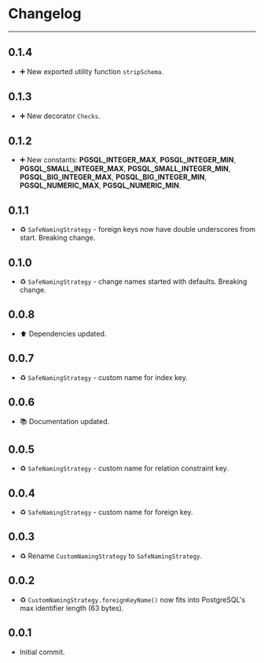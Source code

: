 # Changelog

---

## 0.1.4

-   ➕ New exported utility function `stripSchema`.

## 0.1.3

-   ➕ New decorator `Checks`.

## 0.1.2

-   ➕ New constants: **PGSQL_INTEGER_MAX**, **PGSQL_INTEGER_MIN**, **PGSQL_SMALL_INTEGER_MAX**, **PGSQL_SMALL_INTEGER_MIN**, **PGSQL_BIG_INTEGER_MAX**, **PGSQL_BIG_INTEGER_MIN**, **PGSQL_NUMERIC_MAX**, **PGSQL_NUMERIC_MIN**.

## 0.1.1

-   ♻️ `SafeNamingStrategy` - foreign keys now have double underscores from start. Breaking change.

## 0.1.0

-   ♻️ `SafeNamingStrategy` - change names started with defaults. Breaking change.

## 0.0.8

-   ⬆️ Dependencies updated.

## 0.0.7

-   ♻️ `SafeNamingStrategy` - custom name for index key.

## 0.0.6

-   📚 Documentation updated.

## 0.0.5

-   ♻️ `SafeNamingStrategy` - custom name for relation constraint key.

## 0.0.4

-   ♻️ `SafeNamingStrategy` - custom name for foreign key.

## 0.0.3

-   ♻️ Rename `CustomNamingStrategy` to `SafeNamingStrategy`.

## 0.0.2

-   ♻️ `CustomNamingStrategy.foreignKeyName()` now fits into PostgreSQL's max identifier length (63 bytes).

## 0.0.1

-   Initial commit.
